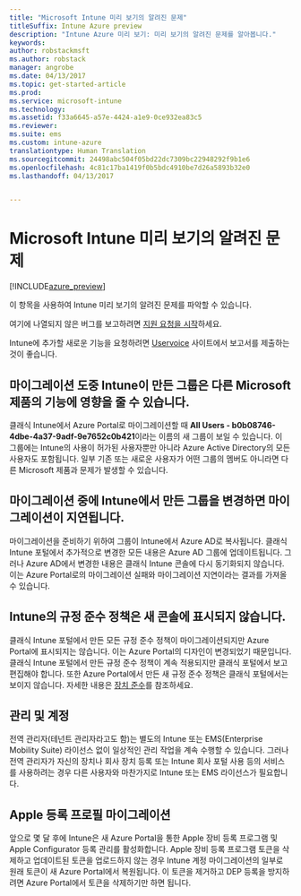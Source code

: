 ```yaml
---
title: "Microsoft Intune 미리 보기의 알려진 문제"
titleSuffix: Intune Azure preview
description: "Intune Azure 미리 보기: 미리 보기의 알려진 문제를 알아봅니다."
keywords: 
author: robstackmsft
ms.author: robstack
manager: angrobe
ms.date: 04/13/2017
ms.topic: get-started-article
ms.prod: 
ms.service: microsoft-intune
ms.technology: 
ms.assetid: f33a6645-a57e-4424-a1e9-0ce932ea83c5
ms.reviewer: 
ms.suite: ems
ms.custom: intune-azure
translationtype: Human Translation
ms.sourcegitcommit: 24498abc504f05bd22dc7309bc22948292f9b1e6
ms.openlocfilehash: 4c81c17ba1419f0b5bdc4910be7d26a5893b32e0
ms.lasthandoff: 04/13/2017


---
```


# <a name="known-issues-in-the-microsoft-intune-preview"></a>Microsoft Intune 미리 보기의 알려진 문제


[!INCLUDE[azure_preview](../includes/azure_preview.md)]


이 항목을 사용하여 Intune 미리 보기의 알려진 문제를 파악할 수 있습니다.

여기에 나열되지 않은 버그를 보고하려면 [지원 요청을 시작](https://docs.microsoft.com/intune/troubleshoot/how-to-get-support-for-microsoft-intune)하세요.

Intune에 추가할 새로운 기능을 요청하려면 [Uservoice](https://microsoftintune.uservoice.com/forums/291681-ideas/category/189016-azure-admin-console) 사이트에서 보고서를 제출하는 것이 좋습니다.

## <a name="groups-created-by-intune-during-migration-might-affect-functionality-of-other-microsoft-products"></a>마이그레이션 도중 Intune이 만든 그룹은 다른 Microsoft 제품의 기능에 영향을 줄 수 있습니다.

클래식 Intune에서 Azure Portal로 마이그레이션할 때 **All Users - b0b08746-4dbe-4a37-9adf-9e7652c0b421**이라는 이름의 새 그룹이 보일 수 있습니다. 이 그룹에는 Intune의 사용이 허가된 사용자뿐만 아니라 Azure Active Directory의 모든 사용자도 포함됩니다. 일부 기존 또는 새로운 사용자가 어떤 그룹의 멤버도 아니라면 다른 Microsoft 제품과 문제가 발생할 수 있습니다.

## <a name="altering-groups-created-by-intune-during-migration-will-delay-migration"></a>마이그레이션 중에 Intune에서 만든 그룹을 변경하면 마이그레이션이 지연됩니다.

마이그레이션을 준비하기 위하여 그룹이 Intune에서 Azure AD로 복사됩니다. 클래식 Intune 포털에서 추가적으로 변경한 모든 내용은 Azure AD 그룹에 업데이트됩니다. 그러나 Azure AD에서 변경한 내용은 클래식 Intune 콘솔에 다시 동기화되지 않습니다. 이는 Azure Portal로의 마이그레이션 실패와 마이그레이션 지연이라는 결과를 가져올 수 있습니다.

## <a name="compliance-policies-from-intune-will-not-show-up-in-new-console"></a>Intune의 규정 준수 정책은 새 콘솔에 표시되지 않습니다. 

클래식 Intune 포털에서 만든 모든 규정 준수 정책이 마이그레이션되지만 Azure Portal에 표시되지는 않습니다. 이는 Azure Portal의 디자인이 변경되었기 때문입니다. 클래식 Intune 포털에서 만든 규정 준수 정책이 계속 적용되지만 클래식 포털에서 보고 편집해야 합니다.
또한 Azure Portal에서 만든 새 규정 준수 정책은 클래식 포털에서는 보이지 않습니다.
자세한 내용은 [장치 준수](https://docs.microsoft.com/intune-azure/set-device-compliance/what-is-device-compliance)를 참조하세요.




## <a name="administration-and-accounts"></a>관리 및 계정

전역 관리자(테넌트 관리자라고도 함)는 별도의 Intune 또는 EMS(Enterprise Mobility Suite) 라이선스 없이 일상적인 관리 작업을 계속 수행할 수 있습니다. 그러나 전역 관리자가 자신의 장치나 회사 장치 등록 또는 Intune 회사 포털 사용 등의 서비스를 사용하려는 경우 다른 사용자와 마찬가지로 Intune 또는 EMS 라이선스가 필요합니다.

## <a name="apple-enrollment-profile-migration"></a>Apple 등록 프로필 마이그레이션
앞으로 몇 달 후에 Intune은 새 Azure Portal을 통한 Apple 장비 등록 프로그램 및 Apple Configurator 등록 관리를 활성화합니다. Apple 장비 등록 프로그램 토큰을 삭제하고 업데이트된 토큰을 업로드하지 않는 경우 Intune 계정 마이그레이션의 일부로 원래 토큰이 새 Azure Portal에서 복원됩니다. 이 토큰을 제거하고 DEP 등록을 방지하려면 Azure Portal에서 토큰을 삭제하기만 하면 됩니다. 


